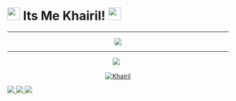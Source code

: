 <!--
**KhairilOfc/KhairilOfc** is a ✨ _special_ ✨ repository because its `README.md` (this file) appears on your GitHub profile.

Here are some ideas to get you started:

- 🔭 I’m currently working on ...
- 🌱 I’m currently learning ...
- 👯 I’m looking to collaborate on ...
- 🤔 I’m looking for help with ...
- 💬 Ask me about ...
- 📫 How to reach me: ...
- 😄 Pronouns: ...
- ⚡ Fun fact: ...
-->

#   <img src="https://github.com/KhairilOfc/KhairilOfc/blob/main/powerup.gif" width="29px">  Its Me Khairil! <img src="https://github.com/KhairilOfc/KhairilOfc/blob/main/powerup.gif" width="29px">
---------
<p align="center">
   <img
src="https://github.com/KhairilOfc/KhairilOfc/blob/main/doctor.fate.gif" />
</p>

 ---------
<p align="center">
<a href="https://github.com/KhairilOfc"><img src="https://telegra.ph/file/6f24b811333be5ae271e2.jpg"></a>&nbsp;&nbsp;
<p align="center">
 <a href="#"><img title="Khairil" src="https://img.shields.io/badge/Khairil-red?colorA=%23ff0000&colorB=%23e61919&style=for-the-badge"></a>
</p>
</p>
<a href="https://instagram.com/bangkelah_71"><img src="https://img.shields.io/badge/Instagram-E4405F?style=for-the-badge&logo=instagram&logoColor=white"/> 
<a href="https://wa.me/601123550412"><img src="https://img.shields.io/badge/WhatsApp-25D366?style=for-the-badge&logo=whatsapp&logoColor=white"/>
<a href="https://youtube.com/channel/UCnVOCp4m5aj6BKDktn0GUxQ"><img src="https://img.shields.io/badge/YouTube-Khairil🅥-ff0000?style=for-the-badge&logo=youtube&logoColor=ff0000&link=https://youtube.com/channel/UCnVOCp4m5aj6BKDktn0GUxQ" /></a>
